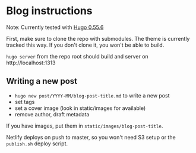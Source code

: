 # Blog instructions

Note: Currently tested with [Hugo 0.55.6](https://github.com/gohugoio/hugo/releases/tag/v0.55.6)

First, make sure to clone the repo with submodules. The theme is currently tracked this way. If you don't clone it, you won't be able to build.

`hugo server` from the repo root should build and server on http://localhost:1313

## Writing a new post

- `hugo new post/YYYY-MM/blog-post-title.md` to write a new post
- set tags
- set a cover image (look in static/images for available)
- remove author, draft metadata

If you have images, put them in `static/images/blog-post-title`.

Netlify deploys on push to master, so you won't need S3 setup or the `publish.sh` deploy script.
